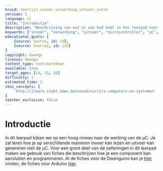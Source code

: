 ```yaml
---
hruid: leerlijn_invoer_verwerking_uitvoer_intro
version: 1
language: nl
title: "Introductie"
description: "Beschrijving van wat er aan bod komt in het leerpad over invoer, verwerking en uitvoer."
keywords: ["invoer", "verwerking", "uitvoer", "microcontroller", "µC", "arduino", "dwenguino"]
educational_goals: [
    {source: Source, id: id}, 
    {source: Source2, id: id2}
]
copyright: dwengo
licence: dwengo
content_type: text/markdown
available: true
target_ages: [14, 15, 16]
difficulty: 1
estimated_time: 2
skos_concepts: [
    'http://ilearn.ilabt.imec.be/vocab/curr1/s-computers-en-systemen'
]
teacher_exclusive: false
---
```


# Introductie

In dit leerpad kijken we op een hoog niveau naar de werking van de µC. Je zal leren hoe je op verschillende manieren invoer kan lezen en uitvoer kan genereren met de µC. Voor een groot deel van de oefeningen in dit leerpad maken we gebruik van fiches die beschrijven hoe je een component kan aansluiten en programmeren. Al de fiches voor de Dwenguino kan je [hier](https://www.dwengo.org/learning-path.html?hruid=pc_leerlijn_fiches_dwenguino&language=nl&te=true&source_page=%2Fphysical_computing%2F&source_title=%20Physical%20computing#leerlijn_fiches_dwenguino_tekstueleeditor;nl;1) vinden, de fiches voor Arduino [hier](https://www.dwengo.org/learning-path.html?hruid=pc_leerlijn_fiches_arduino&language=nl&te=true&source_page=%2Fphysical_computing%2F&source_title=%20Physical%20computing#leerlijn_fiches_dwenguino_zoemer;nl;1).
